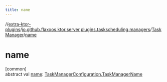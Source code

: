 ```yaml
---
title: name
---
```


//[extra-ktor-plugins](../../../index.md)/[io.github.flaxoos.ktor.server.plugins.taskscheduling.managers](../index.md)/[TaskManager](index.md)/[name](name.md)

# name

[common]\
abstract
val [name](name.md): [TaskManagerConfiguration.TaskManagerName](../-task-manager-configuration/-task-manager-name/index.md)




